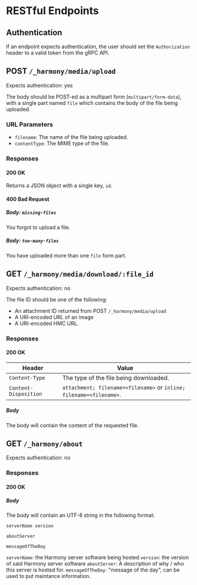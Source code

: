 # RESTful Endpoints

## Authentication

If an endpoint expects authentication, the user should set the `Authorization` header to a valid token from the gRPC API.

## POST `/_harmony/media/upload`

Expects authentication: yes

The body should be POST-ed as a multipart form (`multipart/form-data`), with a single part named `file` which contains the body of the file being uploaded.

### URL Parameters

- `filename`: The name of the file being uploaded.
- `contentType`: The MIME type of the file.

### Responses

#### 200 OK

Returns a JSON object with a single key, `id`.

#### 400 Bad Request

##### Body: `missing-files`

You forgot to upload a file.

##### Body: `too-many-files`

You have uploaded more than one `file` form part.

## GET `/_harmony/media/download/:file_id`

Expects authentication: no

The file ID should be one of the following:

- An attachment ID returned from POST `/_harmony/media/upload`
- A URI-encoded URL of an image
- A URI-encoded HMC URL.

### Responses

#### 200 OK

| Header                | Value                                                               |
| --------------------- | ------------------------------------------------------------------- |
| `Content-Type`        | The type of the file being downloaded.                              |
| `Content-Disposition` | `attachment; filename=<filename>` or `inline; filename=<filename>`. |

##### Body

The body will contain the content of the requested file.

## GET `/_harmony/about`

Expects authentication: no

### Responses

#### 200 OK

##### Body

The body will contain an UTF-8 string in the following format:
```
serverName version

aboutServer

messageOfTheDay
```
`serverName`: the Harmony server software being hosted
`version`: the version of said Harmony server software
`aboutServer`: A description of why / who this server is hosted for.
`messageOfTheDay`: "message of the day", can be used to put maintance information.